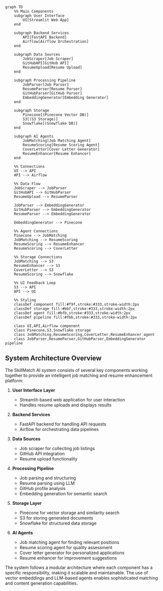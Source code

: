 ```mermaid
graph TD
    %% Main Components
    subgraph User Interface
        UI[Streamlit Web App]
    end

    subgraph Backend Services
        API[FastAPI Backend]
        Airflow[Airflow Orchestration]
    end

    subgraph Data Sources
        JobScraper[Job Scraper]
        GitHubAPI[GitHub API]
        ResumeUpload[Resume Upload]
    end

    subgraph Processing Pipeline
        JobParser[Job Parser]
        ResumeParser[Resume Parser]
        GitHubParser[GitHub Parser]
        EmbeddingGenerator[Embedding Generator]
    end

    subgraph Storage
        Pinecone[(Pinecone Vector DB)]
        S3[(S3 Storage)]
        Snowflake[(Snowflake DB)]
    end

    subgraph AI Agents
        JobMatching[Job Matching Agent]
        ResumeScoring[Resume Scoring Agent]
        CoverLetter[Cover Letter Generator]
        ResumeEnhancer[Resume Enhancer]
    end

    %% Connections
    UI --> API
    API --> Airflow

    %% Data Flow
    JobScraper --> JobParser
    GitHubAPI --> GitHubParser
    ResumeUpload --> ResumeParser

    JobParser --> EmbeddingGenerator
    GitHubParser --> EmbeddingGenerator
    ResumeParser --> EmbeddingGenerator

    EmbeddingGenerator --> Pinecone

    %% Agent Connections
    Pinecone --> JobMatching
    JobMatching --> ResumeScoring
    ResumeScoring --> ResumeEnhancer
    ResumeScoring --> CoverLetter

    %% Storage Connections
    JobMatching --> S3
    ResumeEnhancer --> S3
    CoverLetter --> S3
    ResumeScoring --> Snowflake

    %% UI Feedback Loop
    S3 --> API
    API --> UI

    %% Styling
    classDef component fill:#f9f,stroke:#333,stroke-width:2px
    classDef storage fill:#bbf,stroke:#333,stroke-width:2px
    classDef agent fill:#bfb,stroke:#333,stroke-width:2px
    classDef pipeline fill:#fbb,stroke:#333,stroke-width:2px

    class UI,API,Airflow component
    class Pinecone,S3,Snowflake storage
    class JobMatching,ResumeScoring,CoverLetter,ResumeEnhancer agent
    class JobParser,ResumeParser,GitHubParser,EmbeddingGenerator pipeline
```

## System Architecture Overview

The SkillMatch AI system consists of several key components working together to provide an intelligent job matching and resume enhancement platform:

1. **User Interface Layer**
   - Streamlit-based web application for user interaction
   - Handles resume uploads and displays results

2. **Backend Services**
   - FastAPI backend for handling API requests
   - Airflow for orchestrating data pipelines

3. **Data Sources**
   - Job scraper for collecting job listings
   - GitHub API integration
   - Resume upload functionality

4. **Processing Pipeline**
   - Job parsing and structuring
   - Resume parsing using LLM
   - GitHub profile analysis
   - Embedding generation for semantic search

5. **Storage Layer**
   - Pinecone for vector storage and similarity search
   - S3 for storing generated documents
   - Snowflake for structured data storage

6. **AI Agents**
   - Job matching agent for finding relevant positions
   - Resume scoring agent for quality assessment
   - Cover letter generator for personalized applications
   - Resume enhancer for improvement suggestions

The system follows a modular architecture where each component has a specific responsibility, making it scalable and maintainable. The use of vector embeddings and LLM-based agents enables sophisticated matching and content generation capabilities. 